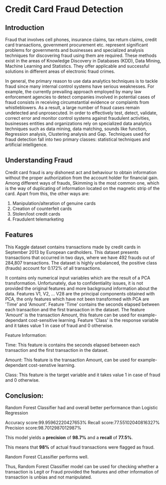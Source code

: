 # Credit Card Fraud Detection

## Introduction

Fraud that involves cell phones, insurance claims, tax return claims, credit card transactions, government procurement etc. represent significant problems for governments and businesses and specialized analysis techniques for discovering fraud using them are required. These methods exist in the areas of Knowledge Discovery in Databases (KDD), Data Mining, Machine Learning and Statistics. They offer applicable and successful solutions in different areas of electronic fraud crimes.

In general, the primary reason to use data analytics techniques is to tackle fraud since many internal control systems have serious weaknesses. For example, the currently prevailing approach employed by many law enforcement agencies to detect companies involved in potential cases of fraud consists in receiving circumstantial evidence or complaints from whistleblowers. As a result, a large number of fraud cases remain undetected and unprosecuted. In order to effectively test, detect, validate, correct error and monitor control systems against fraudulent activities, businesses entities and organizations rely on specialized data analytics techniques such as data mining, data matching, sounds like function, Regression analysis, Clustering analysis and Gap. Techniques used for fraud detection fall into two primary classes: statistical techniques and artificial intelligence.

## Understanding Fraud

Credit card fraud is any dishonest act and behaviour to obtain information without the proper authorization from the account holder for financial gain. Among different ways of frauds, Skimming is the most common one, which is the way of duplicating of information located on the magnetic strip of the card. Apart from this, the other ways are:

1. Manipulation/alteration of genuine cards
2. Creation of counterfeit cards
3. Stolen/lost credit cards
4. Fraudulent telemarketing

## Features

This Kaggle dataset contains transactions made by credit cards in September 2013 by European cardholders. This dataset presents transactions that occurred in two days, where we have 492 frauds out of 284,807 transactions. The dataset is highly unbalanced, the positive class (frauds) account for 0.172% of all transactions.

It contains only numerical input variables which are the result of a PCA transformation. Unfortunately, due to confidentiality issues, it is not provided the original features and more background information about the data. Features V1, V2, … V28 are the principal components obtained with PCA, the only features which have not been transformed with PCA are 'Time' and 'Amount'. Feature 'Time' contains the seconds elapsed between each transaction and the first transaction in the dataset. The feature 'Amount' is the transaction Amount, this feature can be used for example-dependant cost-sensitive learning. Feature 'Class' is the response variable and it takes value 1 in case of fraud and 0 otherwise.

Feature Information:

Time: This feature is contains the seconds elapsed between each transaction and the first transaction in the dataset.

Amount: This feature is the transaction Amount, can be used for example-dependant cost-senstive learning.

Class: This feature is the target variable and it takes value 1 in case of fraud and 0 otherwise.

## Conclusion:
Random Forest Classifier had and overall better performance than Logistic Regression

Accuracy score:99.95962220427653%
Recall score:77.55102040816327%
Precision score:98.7012987012987%

This model yields a **precision** of **98.7%** and a **recall** of **77.5%**.

This means that **98%** of actual fraud transactions were flagged as fraud.

Random Forest CLassifier performs well.

Thus, Random Forest Classifier model can be used for checking whether a transaction is Legit or Fraud provided the features and other information of transaction is unbias and not manipulated.


